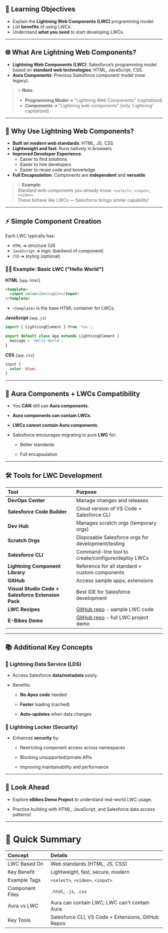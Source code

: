 
## 🎯 Learning Objectives
- Explain the **Lightning Web Components (LWC)** programming model.
- List **benefits** of using LWCs.
- Understand **what you need** to start developing LWCs.

---

## 🌐 What Are Lightning Web Components?
- **Lightning Web Components (LWC)**: Salesforce’s programming model based on **standard web technologies**: HTML, JavaScript, CSS.
- **Aura Components**: Previous Salesforce component model (now legacy).

> 🔥 **Note**:  
> - **Programming Model** ➔ "Lightning Web Components" (capitalized)  
> - **Components** ➔ "Lightning web components" (only 'Lightning' capitalized)

---

## 📖 Why Use Lightning Web Components?

- **Built on modern web standards**: HTML, JS, CSS
- **Lightweight and fast**: Runs natively in browsers
- **Improved Developer Experience**:
  - Easier to find solutions
  - Easier to hire developers
  - Easier to reuse code and knowledge
- **Full Encapsulation**: Components are **independent** and **versatile**

> 💡 **Example**:  
> Standard web components you already know: `<select>`, `<input>`, `<video>`  
> These behave like LWCs — Salesforce brings similar capability!

---

## ⚡ Simple Component Creation

Each LWC typically has:
- `HTML` ➔ structure (UI)
- `JavaScript` ➔ logic (backend of component)
- `CSS` ➔ styling (optional)

### 👩‍💻 Example: Basic LWC ("Hello World")

**HTML** (`app.html`)
```html
<template>
  <input value={message}></input>
</template>
````

- `<template>` is the base HTML container for LWCs.
    

**JavaScript** (`app.js`)

```javascript
import { LightningElement } from 'lwc';

export default class App extends LightningElement {
  message = 'Hello World';
}
```

**CSS** (`app.css`)

```css
input {
  color: blue;
}
```

---

## 🔗 Aura Components + LWCs Compatibility

- You **CAN** still use **Aura components**.
    
- **Aura components can contain LWCs**.
    
- **LWCs cannot contain Aura components**.
    
- Salesforce encourages migrating to pure **LWC** for:
    
    - Better standards
        
    - Full encapsulation
        

---

## 🛠️ Tools for LWC Development

|Tool|Purpose|
|:--|:--|
|**DevOps Center**|Manage changes and releases|
|**Salesforce Code Builder**|Cloud version of VS Code + Salesforce CLI|
|**Dev Hub**|Manages scratch orgs (temporary orgs)|
|**Scratch Orgs**|Disposable Salesforce orgs for development/testing|
|**Salesforce CLI**|Command-line tool to create/configure/deploy LWCs|
|**Lightning Component Library**|Reference for all standard + custom components|
|**GitHub**|Access sample apps, extensions|
|**Visual Studio Code + Salesforce Extension Pack**|Best IDE for Salesforce development|
|**LWC Recipes**|[GitHub repo](https://github.com/trailheadapps/lwc-recipes) - sample LWC code|
|**E-Bikes Demo**|[GitHub repo](https://github.com/trailheadapps/ebikes-lwc) - full LWC project demo|

---

## 📚 Additional Key Concepts

### 🔵 Lightning Data Service (LDS)

- Access Salesforce **data/metadata** easily.
    
- Benefits:
    
    - **No Apex code** needed
        
    - **Faster** loading (cached)
        
    - **Auto-updates** when data changes
        

### 🔵 Lightning Locker (Security)

- Enhances **security** by:
    
    - Restricting component access across namespaces
        
    - Blocking unsupported/private APIs
        
    - Improving maintainability and performance
        

---

## 🔮 Look Ahead

- Explore **eBikes Demo Project** to understand real-world LWC usage.
    
- Practice building with HTML, JavaScript, and Salesforce data access patterns!
    

---

# 📝 Quick Summary

|Concept|Details|
|:--|:--|
|LWC Based On|Web standards (HTML, JS, CSS)|
|Key Benefit|Lightweight, fast, secure, modern|
|Example Tags|`<select>`, `<video>`, `<input>`|
|Component Files|`.html`, `.js`, `.css`|
|Aura vs LWC|Aura can contain LWC; LWC can't contain Aura|
|Key Tools|Salesforce CLI, VS Code + Extensions, GitHub Repos|
